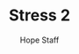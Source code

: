 ---
image: /assets/img/kl/kl_stress_2.png
title: Stress 2
number: 2
categories:
  - Meditations
  - Life
  - Stress
author: Hope Staff
notes: Stress 2
embed: >-
  EMBED_GOES_HERE
transcript: >-
  SOME LINES OF TEXT START HERE
---
